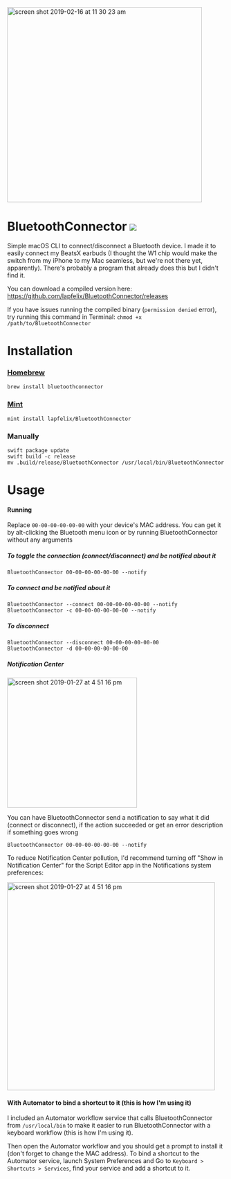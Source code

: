 <img width=450 alt="screen shot 2019-02-16 at 11 30 23 am" src="https://user-images.githubusercontent.com/4634735/52902443-cf2f6000-31de-11e9-844e-c5459b31ed87.png">

# BluetoothConnector <img src="https://app.bitrise.io/app/e673c0a1d059026a/status.svg?token=KfzTO6gwCraFRsJdxzpnew&branch=master">
Simple macOS CLI to connect/disconnect a Bluetooth device. I made it to easily connect my BeatsX earbuds (I thought the W1 chip would make the switch from my iPhone to my Mac seamless, but we're not there yet, apparently). There's probably a program that already does this but I didn't find it.

You can download a compiled version here: https://github.com/lapfelix/BluetoothConnector/releases

If you have issues running the compiled binary (`permission denied` error), try running this command in Terminal:
`chmod +x /path/to/BluetoothConnector`

# Installation

### [Homebrew](https://brew.sh)
```
brew install bluetoothconnector
```

### [Mint](https://github.com/yonaskolb/Mint)
```
mint install lapfelix/BluetoothConnector
```

### Manually
```
swift package update
swift build -c release
mv .build/release/BluetoothConnector /usr/local/bin/BluetoothConnector
```

# Usage
#### Running
Replace `00-00-00-00-00-00` with your device's MAC address. You can get it by alt-clicking the Bluetooth menu icon or by running BluetoothConnector without any arguments

##### To toggle the connection (connect/disconnect) and be notified about it
```
BluetoothConnector 00-00-00-00-00-00 --notify
```

##### To connect and be notified about it
```
BluetoothConnector --connect 00-00-00-00-00-00 --notify
BluetoothConnector -c 00-00-00-00-00-00 --notify
```

##### To disconnect
```
BluetoothConnector --disconnect 00-00-00-00-00-00
BluetoothConnector -d 00-00-00-00-00-00
```

##### Notification Center
<img width=300 alt="screen shot 2019-01-27 at 4 51 16 pm" src="https://dsc.cloud/felix/Screen-Shot-2019-01-27-at-5.04.23-PM.png">

You can have BluetoothConnector send a notification to say what it did (connect or disconnect), if the action succeeded or get an error description if something goes wrong

```
BluetoothConnector 00-00-00-00-00-00 --notify
```

To reduce Notification Center pollution, I'd recommend turning off "Show in Notification Center" for the Script Editor app in the Notifications system preferences:

<img width="480" alt="screen shot 2019-01-27 at 4 51 16 pm" src="https://user-images.githubusercontent.com/4634735/51807529-f0430780-2255-11e9-9bc3-94205ea033ae.png">

#### With Automator to bind a shortcut to it (this is how I'm using it)
I included an Automator workflow service that calls BluetoothConnector from `/usr/local/bin` to make it easier to run BluetoothConnector with a keyboard workflow (this is how I'm using it).

Then open the Automator workflow and you should get a prompt to install it (don't forget to change the MAC address).
To bind a shortcut to the Automator service, launch System Preferences and Go to `Keyboard > Shortcuts > Services`, find your service and add a shortcut to it.

